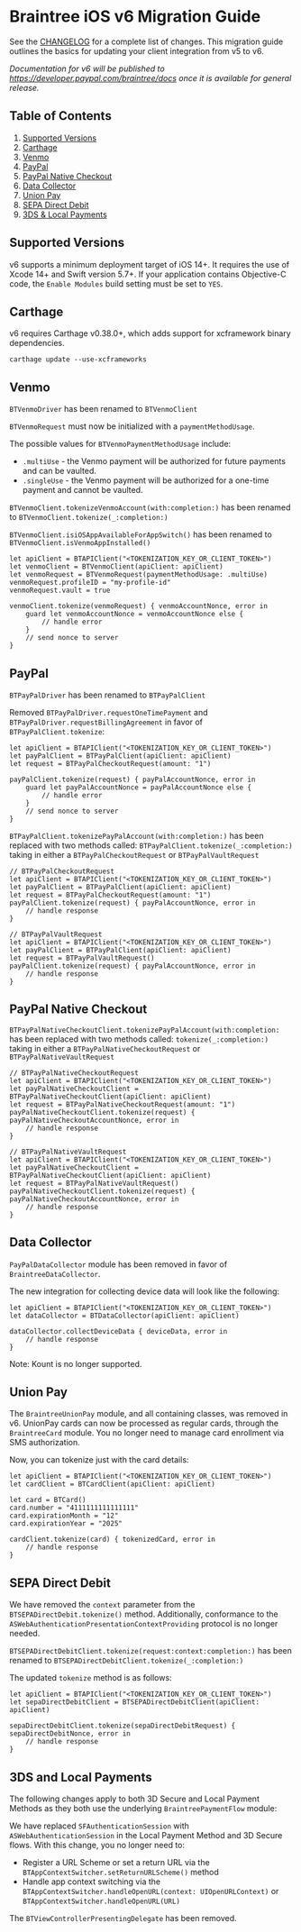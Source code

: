 # Braintree iOS v6 Migration Guide

See the [CHANGELOG](/CHANGELOG.md) for a complete list of changes. This migration guide outlines the basics for updating your client integration from v5 to v6.

_Documentation for v6 will be published to https://developer.paypal.com/braintree/docs once it is available for general release._

## Table of Contents

1. [Supported Versions](#supported-versions)
1. [Carthage](#carthage)
1. [Venmo](#venmo)
1. [PayPal](#paypal)
1. [PayPal Native Checkout](#paypal-native-checkout)
1. [Data Collector](#data-collector)
1. [Union Pay](#union-pay)
1. [SEPA Direct Debit](#sepa-direct-debit)
1. [3DS & Local Payments](#3ds-and-local-payments)

## Supported Versions

v6 supports a minimum deployment target of iOS 14+. It requires the use of Xcode 14+ and Swift version 5.7+. If your application contains Objective-C code, the `Enable Modules` build setting must be set to `YES`.

## Carthage

v6 requires Carthage v0.38.0+, which adds support for xcframework binary dependencies.

```
carthage update --use-xcframeworks
```

## Venmo
`BTVenmoDriver` has been renamed to `BTVenmoClient`

`BTVenmoRequest` must now be initialized with a `paymentMethodUsage`. 

The possible values for `BTVenmoPaymentMethodUsage` include:
* `.multiUse` - the Venmo payment will be authorized for future payments and can be vaulted.
* `.singleUse` - the Venmo payment will be authorized for a one-time payment and cannot be vaulted.

`BTVenmoClient.tokenizeVenmoAccount(with:completion:)` has been renamed to `BTVenmoClient.tokenize(_:completion:)`

`BTVenmoClient.isiOSAppAvailableForAppSwitch()` has been renamed to `BTVenmoClient.isVenmoAppInstalled()`

```
let apiClient = BTAPIClient("<TOKENIZATION_KEY_OR_CLIENT_TOKEN>")
let venmoClient = BTVenmoClient(apiClient: apiClient)
let venmoRequest = BTVenmoRequest(paymentMethodUsage: .multiUse)
venmoRequest.profileID = "my-profile-id"
venmoRequest.vault = true

venmoClient.tokenize(venmoRequest) { venmoAccountNonce, error in
    guard let venmoAccountNonce = venmoAccountNonce else {
        // handle error
    }
    // send nonce to server
}
```

## PayPal
`BTPayPalDriver` has been renamed to `BTPayPalClient`

Removed `BTPayPalDriver.requestOneTimePayment` and `BTPayPalDriver.requestBillingAgreement` in favor of `BTPayPalClient.tokenize`:
```
let apiClient = BTAPIClient("<TOKENIZATION_KEY_OR_CLIENT_TOKEN>")
let payPalClient = BTPayPalClient(apiClient: apiClient)
let request = BTPayPalCheckoutRequest(amount: "1")

payPalClient.tokenize(request) { payPalAccountNonce, error in
    guard let payPalAccountNonce = payPalAccountNonce else {
        // handle error
    }
    // send nonce to server
}
```

`BTPayPalClient.tokenizePayPalAccount(with:completion:)` has been replaced with two methods called: `BTPayPalClient.tokenize(_:completion:)` taking in either a `BTPayPalCheckoutRequest` or `BTPayPalVaultRequest`

```
// BTPayPalCheckoutRequest
let apiClient = BTAPIClient("<TOKENIZATION_KEY_OR_CLIENT_TOKEN>")
let payPalClient = BTPayPalClient(apiClient: apiClient)
let request = BTPayPalCheckoutRequest(amount: "1")
payPalClient.tokenize(request) { payPalAccountNonce, error in 
    // handle response
}

// BTPayPalVaultRequest
let apiClient = BTAPIClient("<TOKENIZATION_KEY_OR_CLIENT_TOKEN>")
let payPalClient = BTPayPalClient(apiClient: apiClient)
let request = BTPayPalVaultRequest()
payPalClient.tokenize(request) { payPalAccountNonce, error in 
    // handle response
}
```

## PayPal Native Checkout
`BTPayPalNativeCheckoutClient.tokenizePayPalAccount(with:completion:` has been replaced with two methods called: `tokenize(_:completion:)` taking in either a `BTPayPalNativeCheckoutRequest` or `BTPayPalNativeVaultRequest`

```
// BTPayPalNativeCheckoutRequest
let apiClient = BTAPIClient("<TOKENIZATION_KEY_OR_CLIENT_TOKEN>")
let payPalNativeCheckoutClient = BTPayPalNativeCheckoutClient(apiClient: apiClient)
let request = BTPayPalNativeCheckoutRequest(amount: "1")
payPalNativeCheckoutClient.tokenize(request) { payPalNativeCheckoutAccountNonce, error in 
    // handle response
}

// BTPayPalNativeVaultRequest
let apiClient = BTAPIClient("<TOKENIZATION_KEY_OR_CLIENT_TOKEN>")
let payPalNativeCheckoutClient = BTPayPalNativeCheckoutClient(apiClient: apiClient)
let request = BTPayPalNativeVaultRequest()
payPalNativeCheckoutClient.tokenize(request) { payPalNativeCheckoutAccountNonce, error in 
    // handle response
}
```

## Data Collector
`PayPalDataCollector` module has been removed in favor of `BraintreeDataCollector`.

The new integration for collecting device data will look like the following:
```
let apiClient = BTAPIClient("<TOKENIZATION_KEY_OR_CLIENT_TOKEN>")
let dataCollector = BTDataCollector(apiClient: apiClient)

dataCollector.collectDeviceData { deviceData, error in
    // handle response
}
```

Note: Kount is no longer supported.

## Union Pay
The `BraintreeUnionPay` module, and all containing classes, was removed in v6. UnionPay cards can now be processed as regular cards, through the `BraintreeCard` module. You no longer need to manage card enrollment via SMS authorization. 

Now, you can tokenize just with the card details:

```
let apiClient = BTAPIClient("<TOKENIZATION_KEY_OR_CLIENT_TOKEN>")
let cardClient = BTCardClient(apiClient: apiClient)

let card = BTCard()
card.number = "4111111111111111"
card.expirationMonth = "12"
card.expirationYear = "2025"

cardClient.tokenize(card) { tokenizedCard, error in
    // handle response
}
```

## SEPA Direct Debit
We have removed the `context` parameter from the `BTSEPADirectDebit.tokenize()` method. Additionally, conformance to the `ASWebAuthenticationPresentationContextProviding` protocol is no longer needed.

`BTSEPADirectDebitClient.tokenize(request:context:completion:)` has been renamed to `BTSEPADirectDebitClient.tokenize(_:completion:)`

The updated `tokenize` method is as follows:
```
let apiClient = BTAPIClient("<TOKENIZATION_KEY_OR_CLIENT_TOKEN>")
let sepaDirectDebitClient = BTSEPADirectDebitClient(apiClient: apiClient)

sepaDirectDebitClient.tokenize(sepaDirectDebitRequest) { sepaDirectDebitNonce, error in
    // handle response
}
```

## 3DS and Local Payments
The following changes apply to both 3D Secure and Local Payment Methods as they both use the underlying `BraintreePaymentFlow` module:

We have replaced `SFAuthenticationSession` with `ASWebAuthenticationSession` in the Local Payment Method and 3D Secure flows. With this change, you no longer need to:
  * Register a URL Scheme or set a return URL via the `BTAppContextSwitcher.setReturnURLScheme()` method
  * Handle app context switching via the `BTAppContextSwitcher.handleOpenURL(context: UIOpenURLContext)` or `BTAppContextSwitcher.handleOpenURL(URL)`

The `BTViewControllerPresentingDelegate` has been removed.
